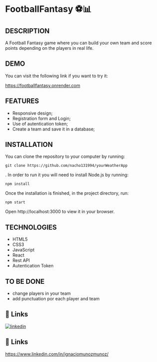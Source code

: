 # FootballFantasy ⚽📊

## DESCRIPTION

A Football Fantasy game where you can build your own team and score points depending on the players in real life.

## DEMO

You can visit the following link if you want to try it:

https://footballfantasy.onrender.com

## FEATURES

- Responsive design;
- Registration form and Login;
- Use of autentication token;
- Create a team and save it in a database;
  

## INSTALLATION

You can clone the repository to your computer by running:

```
git clone https://github.com/nacho131994/yourWeatherApp

```

. In order to run it you will need to install Node.js by running:

```
npm install
```

Once the installation is finished, in the project directory, run:

```
npm start
```

Open http://localhost:3000 to view it in your browser.

## TECHNOLOGIES

- HTML5
- CSS3
- JavaScript
- React
- Rest API
- Autentication Token

## TO BE DONE
- change players in your team
- add punctuation por each player and team

## 🔗 Links


[![linkedin](https://img.shields.io/badge/linkedin-0A66C2?style=for-the-badge&logo=linkedin&logoColor=white)](https://www.linkedin.com/in/ignaciomunozmunoz/)


## 🔗 Links


https://www.linkedin.com/in/ignaciomunozmunoz/
